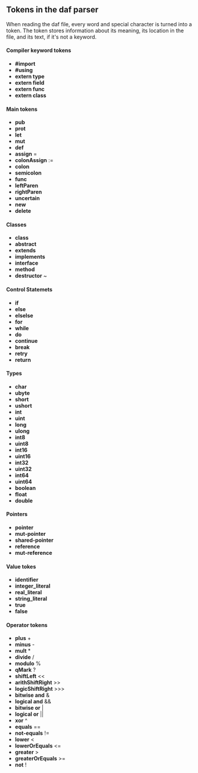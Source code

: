 ## Tokens in the daf parser
When reading the daf file, every word and special character is turned into a token.
The token stores information about its meaning, its location in the file, and its text, if it's not a keyword.

#### Compiler keyword tokens
* **#import**
* **#using**
* **extern type**
* **extern field**
* **extern func**
* **extern class**

#### Main tokens
* **pub**
* **prot**
* **let**
* **mut**
* **def**
* **assign** =
* **colonAssign** :=
* **colon**
* **semicolon**
* **func**
* **leftParen**
* **rightParen**
* **uncertain**
* **new**
* **delete**

#### Classes
* **class**
* **abstract**
* **extends**
* **implements**
* **interface**
* **method**
* **destructor** ~

#### Control Statemets
* **if**
* **else**
* **elselse**
* **for**
* **while**
* **do**
* **continue**
* **break**
* **retry**
* **return**

#### Types
* **char**
* **ubyte**
* **short**
* **ushort**
* **int**
* **uint**
* **long**
* **ulong**
* **int8**
* **uint8**
* **int16**
* **uint16**
* **int32**
* **uint32**
* **int64**
* **uint64**
* **boolean**
* **float**
* **double**

#### Pointers
* **pointer**
* **mut-pointer**
* **shared-pointer**
* **reference**
* **mut-reference**

#### Value tokes
* **identifier**
* **integer_literal**
* **real_literal**
* **string_literal**
* **true**
* **false**

#### Operator tokens
* **plus** +
* **minus** -
* **mult** *
* **divide** /
* **modulo** %
* **qMark** ?
* **shiftLeft** <<
* **arithShiftRight** >>
* **logicShiftRight** >>>
* **bitwise and** &
* **logical and** &&
* **bitwise or** |
* **logical or** ||
* **xor** ^
* **equals** ==
* **not-equals** !=
* **lower** <
* **lowerOrEquals** <=
* **greater** >
* **greaterOrEquals** >=
* **not** !
